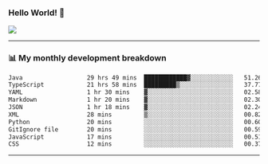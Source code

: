 ### Hello World! 👋

<a>
  <img align="center" src="https://github-readme-stats.vercel.app/api?username=megatunger&count_private=true&include_all_commits=true&bg_color=30,56CCF2,2F80ED&title_color=fff&text_color=fff" />
</a>

------
### 📊 My monthly development breakdown

<!--START_SECTION:waka-->

```txt
Java                  29 hrs 49 mins  ████████████▓░░░░░░░░░░░░   51.26 %
TypeScript            21 hrs 58 mins  █████████▒░░░░░░░░░░░░░░░   37.77 %
YAML                  1 hr 30 mins    ▓░░░░░░░░░░░░░░░░░░░░░░░░   02.58 %
Markdown              1 hr 20 mins    ▓░░░░░░░░░░░░░░░░░░░░░░░░   02.30 %
JSON                  1 hr 18 mins    ▓░░░░░░░░░░░░░░░░░░░░░░░░   02.24 %
XML                   28 mins         ▒░░░░░░░░░░░░░░░░░░░░░░░░   00.82 %
Python                20 mins         ░░░░░░░░░░░░░░░░░░░░░░░░░   00.60 %
GitIgnore file        20 mins         ░░░░░░░░░░░░░░░░░░░░░░░░░   00.59 %
JavaScript            17 mins         ░░░░░░░░░░░░░░░░░░░░░░░░░   00.51 %
CSS                   12 mins         ░░░░░░░░░░░░░░░░░░░░░░░░░   00.37 %
```

<!--END_SECTION:waka-->

------
